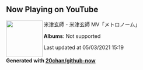 ## Now Playing on YouTube

[<img align="left" width="100" src="https://yt3.ggpht.com/ytc/AAUvwngXfHMHhncMEHLUqimBqc3o9hhMVCtORKOvtLgU7g=s88-c-k-c0x00ffffff-no-rj-mo">](https://www.youtube.com/channel/UCUCeZaZeJbEYAAzvMgrKOPQ)

米津玄師 - 米津玄師 MV「メトロノーム」

**Albums**: Not supported

Last updated at 05/03/2021 15:19

#### Generated with [20chan/github-now](https://github.com/20chan/github-now)


<!--
**20chan/20chan** is a ✨ _special_ ✨ repository because its `README.md` (this file) appears on your GitHub profile.

Here are some ideas to get you started:

- 🔭 I’m currently working on ...
- 🌱 I’m currently learning ...
- 👯 I’m looking to collaborate on ...
- 🤔 I’m looking for help with ...
- 💬 Ask me about ...
- 📫 How to reach me: ...
- 😄 Pronouns: ...
- ⚡ Fun fact: ...
-->
